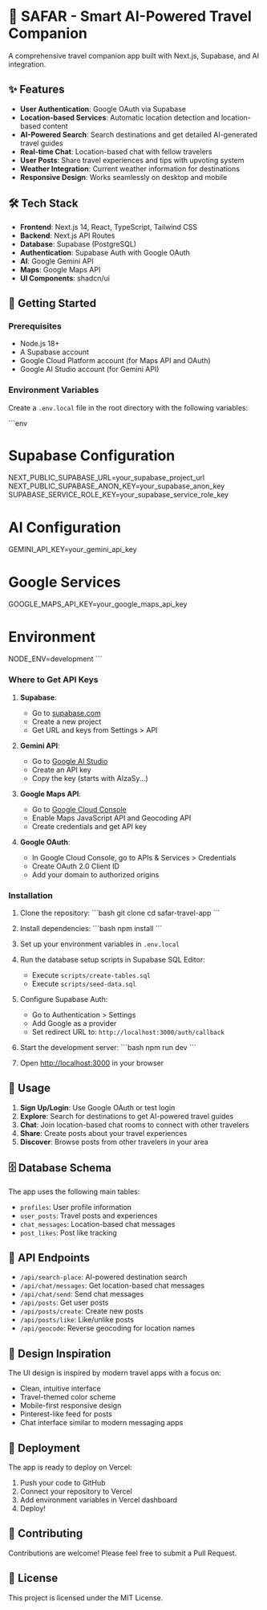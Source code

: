 # 🚀 SAFAR - Smart AI-Powered Travel Companion

A comprehensive travel companion app built with Next.js, Supabase, and AI integration.

## ✨ Features

- **User Authentication**: Google OAuth via Supabase
- **Location-based Services**: Automatic location detection and location-based content
- **AI-Powered Search**: Search destinations and get detailed AI-generated travel guides
- **Real-time Chat**: Location-based chat with fellow travelers
- **User Posts**: Share travel experiences and tips with upvoting system
- **Weather Integration**: Current weather information for destinations
- **Responsive Design**: Works seamlessly on desktop and mobile

## 🛠️ Tech Stack

- **Frontend**: Next.js 14, React, TypeScript, Tailwind CSS
- **Backend**: Next.js API Routes
- **Database**: Supabase (PostgreSQL)
- **Authentication**: Supabase Auth with Google OAuth
- **AI**: Google Gemini API
- **Maps**: Google Maps API
- **UI Components**: shadcn/ui

## 🚀 Getting Started

### Prerequisites

- Node.js 18+ 
- A Supabase account
- Google Cloud Platform account (for Maps API and OAuth)
- Google AI Studio account (for Gemini API)

### Environment Variables

Create a `.env.local` file in the root directory with the following variables:

\`\`\`env
# Supabase Configuration
NEXT_PUBLIC_SUPABASE_URL=your_supabase_project_url
NEXT_PUBLIC_SUPABASE_ANON_KEY=your_supabase_anon_key
SUPABASE_SERVICE_ROLE_KEY=your_supabase_service_role_key

# AI Configuration  
GEMINI_API_KEY=your_gemini_api_key

# Google Services
GOOGLE_MAPS_API_KEY=your_google_maps_api_key

# Environment
NODE_ENV=development
\`\`\`

### Where to Get API Keys

1. **Supabase**: 
   - Go to [supabase.com](https://supabase.com)
   - Create a new project
   - Get URL and keys from Settings > API

2. **Gemini API**:
   - Go to [Google AI Studio](https://makersuite.google.com/app/apikey)
   - Create an API key
   - Copy the key (starts with AIzaSy...)

3. **Google Maps API**:
   - Go to [Google Cloud Console](https://console.cloud.google.com)
   - Enable Maps JavaScript API and Geocoding API
   - Create credentials and get API key

4. **Google OAuth**:
   - In Google Cloud Console, go to APIs & Services > Credentials
   - Create OAuth 2.0 Client ID
   - Add your domain to authorized origins

### Installation

1. Clone the repository:
\`\`\`bash
git clone <repository-url>
cd safar-travel-app
\`\`\`

2. Install dependencies:
\`\`\`bash
npm install
\`\`\`

3. Set up your environment variables in `.env.local`

4. Run the database setup scripts in Supabase SQL Editor:
   - Execute `scripts/create-tables.sql`
   - Execute `scripts/seed-data.sql`

5. Configure Supabase Auth:
   - Go to Authentication > Settings
   - Add Google as a provider
   - Set redirect URL to: `http://localhost:3000/auth/callback`

6. Start the development server:
\`\`\`bash
npm run dev
\`\`\`

7. Open [http://localhost:3000](http://localhost:3000) in your browser

## 📱 Usage

1. **Sign Up/Login**: Use Google OAuth or test login
2. **Explore**: Search for destinations to get AI-powered travel guides
3. **Chat**: Join location-based chat rooms to connect with other travelers
4. **Share**: Create posts about your travel experiences
5. **Discover**: Browse posts from other travelers in your area

## 🗄️ Database Schema

The app uses the following main tables:
- `profiles`: User profile information
- `user_posts`: Travel posts and experiences
- `chat_messages`: Location-based chat messages
- `post_likes`: Post like tracking

## 🔧 API Endpoints

- `/api/search-place`: AI-powered destination search
- `/api/chat/messages`: Get location-based chat messages
- `/api/chat/send`: Send chat messages
- `/api/posts`: Get user posts
- `/api/posts/create`: Create new posts
- `/api/posts/like`: Like/unlike posts
- `/api/geocode`: Reverse geocoding for location names

## 🎨 Design Inspiration

The UI design is inspired by modern travel apps with a focus on:
- Clean, intuitive interface
- Travel-themed color scheme
- Mobile-first responsive design
- Pinterest-like feed for posts
- Chat interface similar to modern messaging apps

## 🚀 Deployment

The app is ready to deploy on Vercel:

1. Push your code to GitHub
2. Connect your repository to Vercel
3. Add environment variables in Vercel dashboard
4. Deploy!

## 🤝 Contributing

Contributions are welcome! Please feel free to submit a Pull Request.

## 📄 License

This project is licensed under the MIT License.
